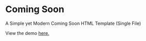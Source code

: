 # Coming Soon
A Simple yet Modern Coming Soon HTML Template (Single File)

View the demo [here.](https://nextpeak1.github.io/coming-soon/)
